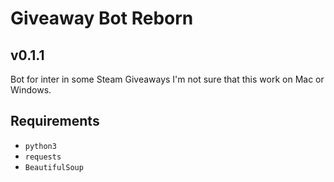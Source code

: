 Giveaway Bot Reborn
===========

v0.1.1
-------

Bot for inter in some Steam Giveaways
I'm not sure that this work on Mac or Windows.

Requirements
-------
* `python3`
* `requests`
* `BeautifulSoup`
